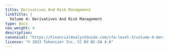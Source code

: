 ```yaml
---
title: Derivatives And Risk Management
linkTitle: |
  Volume 4: Derivatives And Risk Management
type: docs
nav_weight: 4
description: 
canonical: "https://FinancialAnalystGuide.com/cfa-level-3/volume-4-derivatives-and-risk-measurement/"
license: "© 2023 Tokenizer Inc. CC BY-NC-SA 4.0"
---
```

